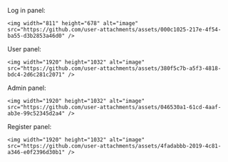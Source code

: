 Log in panel:

    <img width="811" height="678" alt="image" src="https://github.com/user-attachments/assets/000c1025-217e-4f54-ba55-d3b2853a46d0" />

User panel:

    <img width="1920" height="1032" alt="image" src="https://github.com/user-attachments/assets/380f5c7b-a5f3-4818-bdc4-2d6c281c2071" />
    
Admin panel:

    <img width="1920" height="1032" alt="image" src="https://github.com/user-attachments/assets/046530a1-61cd-4aaf-ab3e-99c52345d2a4" />

Register panel:
  
    <img width="1920" height="1032" alt="image" src="https://github.com/user-attachments/assets/4fadabbb-2019-4c81-a346-e0f2396d30b1" />
